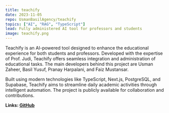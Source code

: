 ```yaml
---
title: teachify
date: 2023-11-05
repo: UsmanBasilAgency/teachify
topics: ["AI", "RAG", "TypeScript"]
lead: Fully administered AI tool for professors and students
image: teachify.png
---
```


Teachify is an AI-powered tool designed to enhance the educational experience for both students and professors. Developed with the expertise of Prof. Judi, Teachify offers seamless integration and administration of educational tasks. The main developers behind this project are Usman Zaheer, Basil Yusuf, Pranay Harpalani, and Faiz Mustansar. 

Built using modern technologies like TypeScript, Next.js, PostgreSQL, and Supabase, Teachify aims to streamline daily academic activities through intelligent automation. The project is publicly available for collaboration and contributions.

**Links: [GitHub](https://github.com/UsmanBasilAgency/teachify)**
